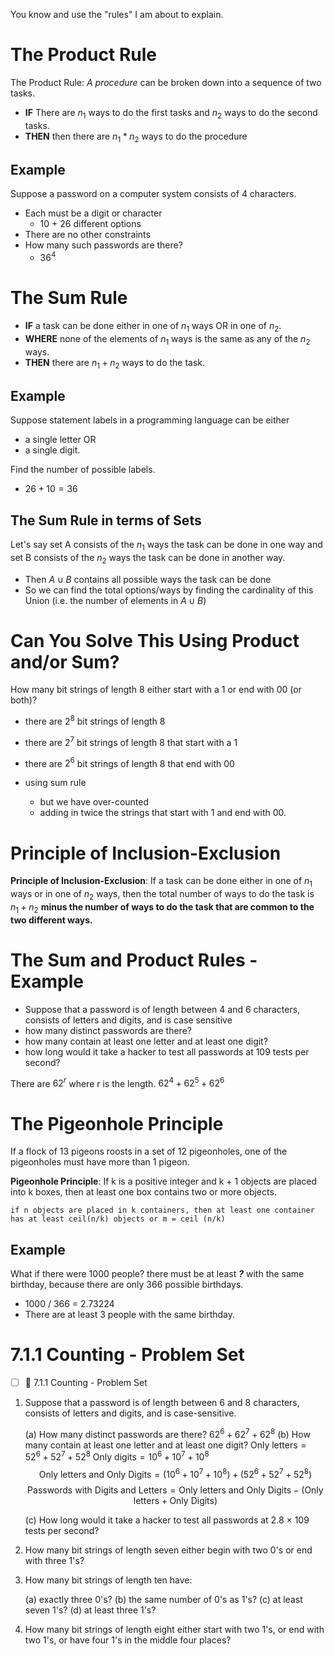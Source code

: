 You know and use the "rules" I am about to explain.

# The Product Rule
The Product Rule: *A procedure* can be broken down into a sequence of two tasks.

- **IF** There are $n_1$ ways to do the first tasks and $n_2$ ways to do the second tasks.
- **THEN** then there are $n_1 * n_2$ ways to do the procedure

## Example
Suppose a password on a computer system consists of 4 characters.

- Each must be a digit or character
	- 10 + 26 different options
- There are no other constraints
- How many such passwords are there?
	- $36^4$

# The Sum Rule

- **IF** a task can be done either in one of $n_1$ ways OR in one of $n_2$.
- **WHERE** none of the elements of $n_1$ ways is the same as any of the $n_2$ ways.
- **THEN** there are $n_1 + n_2$ ways to do the task.

## Example
Suppose statement labels in a programming language can be either

- a single letter OR 
- a single digit. 

Find the number of possible labels.
- $26 + 10 = 36$

## The Sum Rule in terms of Sets

Let's say set A consists of the $n_1$ ways the task can be done in one way and set B consists of the $n_2$ ways the task can be done in another way.

- Then $A \cup B$ contains all possible ways the task can be done 
- So we can find the total options/ways by finding the cardinality of this Union (i.e. the number of elements in $A \cup B$)

# Can You Solve This Using Product and/or Sum?
How many bit strings of length 8 either start with a 1 or end with 00 (or both)?

- there are $2^8$ bit strings of length 8
- there are $2^7$ bit strings of length 8 that start with a 1
- there are $2^6$ bit strings of length 8 that end with 00

- using sum rule
	- but we have over-counted
	- adding in twice the strings that start with 1 and end with 00.

# Principle of Inclusion-Exclusion
**Principle of Inclusion-Exclusion**: If a task can be done either in one of $n_1$ ways or in one of $n_2$ ways, then the total number of ways to do the task is $n_1 + n_2$ **minus the number of ways to do the task that are common to the two different ways.**

# The Sum and Product Rules - Example

- Suppose that a password is of length between 4 and 6 characters, consists of letters and digits, and is case sensitive
- how many distinct passwords are there? 
- how many contain at least one letter and at least one digit? 
- how long would it take a hacker to test all passwords at 109 tests per second?

There are $62^r$ where r is the length.
$62^4 + 62^5 + 62^6$

# The Pigeonhole Principle
If a flock of 13 pigeons roosts in a set of 12 pigeonholes, one of the pigeonholes must have more than 1 pigeon.

**Pigeonhole Principle**: If k is a positive integer and k + 1 objects are placed into k boxes, then at least one box contains two or more objects.

```
if n objects are placed in k containers, then at least one container has at least ceil(n/k) objects or m = ceil (n/k)
```

## Example
What if there were 1000 people? there must be at least ***?*** with the same birthday, because there are only 366 possible birthdays.

- 1000 / 366 = 2.73224
- There are at least 3 people with the same birthday.

# 7.1.1 Counting - Problem Set
- [ ] 🔽 7.1.1 Counting - Problem Set

1. Suppose that a password is of length between 6 and 8 characters, consists of letters and digits, and is case-sensitive. 

	(a) How many distinct passwords are there? 
		$62^6 + 62^7 + 62^8$ 
	(b) How many contain at least one letter and at least one digit? 
		$\text{Only letters}=52^6+52^7+52^8$
		$\text{Only digits}=10^6+10^7+10^8$
		$$\text{Only letters and Only Digits}=(10^6+10^7+10^8) + (52^6+52^7+52^8)$$
		$$\text{Passwords with Digits and Letters} = \text{Only letters and Only Digits} - (\text{Only letters} + \text{Only Digits})$$
		
	(c) How long would it take a hacker to test all passwords at 2.8 × 109 tests per second?
		
	
2. How many bit strings of length seven either begin with two 0's or end with three 1's?

3. How many bit strings of length ten have:

	(a) exactly three 0's? 
	(b) the same number of 0's as 1's? 
	(c) at least seven 1's? 
	(d) at least three 1's?

4. How many bit strings of length eight either start with two 1's, or end with two 1's, or have four 1's in the middle four places?


